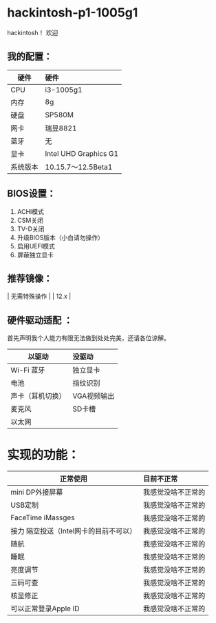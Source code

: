 # hackintosh-p1-1005g1
hackintosh！
欢迎



## 我的配置：
| 硬件      | 硬件      |
|----------|:-------------------------|
| CPU     | i3-1005g1                 |
| 内存     | 8g                       |
| 硬盘     | SP580M                   |
| 网卡     | 瑞昱8821                 |
| 蓝牙     | 无                       |
| 显卡     | Intel UHD Graphics G1    |
| 系统版本 | 10.15.7～12.5Beta1        |


## BIOS设置：
1. ACHI模式
2. CSM关闭
3. TV-D关闭
4. 升级BIOS版本（小白请勿操作）
5. 启用UEFI模式
6. 屏蔽独立显卡

## 推荐镜像：
| 无需特殊操作 |
| 12.x    |



## 硬件驱动适配 ：
首先声明我个人能力有限无法做到处处完美，还请各位谅解。

| 以驱动                                | 没驱动      |
|---------------------------------------|:------------|
| Wi-Fi 蓝牙                            | 独立显卡    |
| 电池                                  | 指纹识别    |
| 声卡（耳机切换）                        | VGA视频输出 |
| 麦克风                                 | SD卡槽      |
| 以太网 |      |
# 实现的功能：

| 正常使用                             | 目前不正常         |
|--------------------------------------|:-------------------|
| mini DP外接屏幕                      | 我感觉没啥不正常的 |
| USB定制                              | 我感觉没啥不正常的 |
| FaceTime iMassges                    | 我感觉没啥不正常的 |
| 接力 隔空投送（Intel网卡的目前不可以） | 我感觉没啥不正常的 |
| 随航                                 | 我感觉没啥不正常的 |
| 睡眠                                 | 我感觉没啥不正常的 |
| 亮度调节                             | 我感觉没啥不正常的 |
| 三码可查                             | 我感觉没啥不正常的 |
| 核显修正                             | 我感觉没啥不正常的 |
| 可以正常登录Apple ID                      | 我感觉没啥不正常的 |
